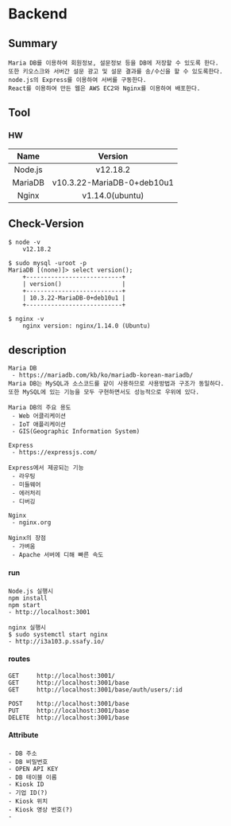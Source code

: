 # Backend

## Summary
```
Maria DB를 이용하여 회원정보, 설문정보 등을 DB에 저장할 수 있도록 한다.    
또한 키오스크와 서버간 설문 광고 및 설문 결과를 송/수신을 할 수 있도록한다.    
node.js의 Express를 이용하여 서버를 구동한다.
React를 이용하여 만든 웹은 AWS EC2와 Nginx를 이용하여 배포한다.
```

## Tool

### HW

|  Name   | Version                    |
| :-----: | :------------------------: |
| Node.js | v12.18.2                   |
| MariaDB | v10.3.22-MariaDB-0+deb10u1 |
| Nginx   | v1.14.0(ubuntu)            |

## Check-Version

```
$ node -v
    v12.18.2

$ sudo mysql -uroot -p
MariaDB [(none)]> select version();
    +---------------------------+
    | version()                 |
    +---------------------------+
    | 10.3.22-MariaDB-0+deb10u1 |
    +---------------------------+

$ nginx -v
    nginx version: nginx/1.14.0 (Ubuntu)

```

## description

```
Maria DB
 - https://mariadb.com/kb/ko/mariadb-korean-mariadb/
Maria DB는 MySQL과 소스코드를 같이 사용하므로 사용방법과 구조가 동일하다.
또한 MySQL에 있는 기능을 모두 구현하면서도 성능적으로 우위에 있다.

Maria DB의 주요 용도
 - Web 어클리케이션
 - IoT 애플리케이션
 - GIS(Geographic Information System)

Express
 - https://expressjs.com/
 
Express에서 제공되는 기능
 - 라우팅
 - 미들웨어
 - 에러처리
 - 디버깅

Nginx
 - nginx.org

Nginx의 장점
 - 가벼움
 - Apache 서버에 디해 빠른 속도

```

#### run

```
Node.js 실행시
npm install
npm start
- http://localhost:3001

nginx 실행시
$ sudo systemctl start nginx
- http://i3a103.p.ssafy.io/
```

#### routes

```
GET     http://localhost:3001/
GET     http://localhost:3001/base
GET     http://localhost:3001/base/auth/users/:id

POST    http://localhost:3001/base
PUT     http://localhost:3001/base
DELETE  http://localhost:3001/base
```

#### Attribute
```
- DB 주소
- DB 비밀번호
- OPEN API KEY
- DB 테이블 이름
- Kiosk ID
- 기업 ID(?)
- Kiosk 위치
- Kiosk 영상 번호(?)
- 
```
